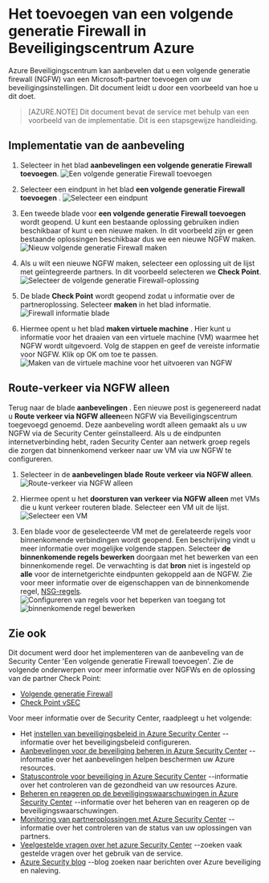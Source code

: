 <properties
   pageTitle="Het toevoegen van een volgende generatie firewall in Beveiligingscentrum Azure | Microsoft Azure"
   description="Dit document wordt beschreven hoe u de Azure Security Center aanbevelingen **toevoegen een volgende generatie Firewall** - en **traffice van de Route via NGFW alleen**implementeren."
   services="security-center"
   documentationCenter="na"
   authors="TerryLanfear"
   manager="MBaldwin"
   editor=""/>

<tags
   ms.service="security-center"
   ms.devlang="na"
   ms.topic="article"
   ms.tgt_pltfrm="na"
   ms.workload="na"
   ms.date="10/26/2016"
   ms.author="terrylan"/>

# <a name="add-a-next-generation-firewall-in-azure-security-center"></a>Het toevoegen van een volgende generatie Firewall in Beveiligingscentrum Azure

Azure Beveiligingscentrum kan aanbevelen dat u een volgende generatie firewall (NGFW) van een Microsoft-partner toevoegen om uw beveiligingsinstellingen. Dit document leidt u door een voorbeeld van hoe u dit doet.

> [AZURE.NOTE] Dit document bevat de service met behulp van een voorbeeld van de implementatie.  Dit is een stapsgewijze handleiding.

## <a name="implement-the-recommendation"></a>Implementatie van de aanbeveling

1. Selecteer in het blad **aanbevelingen** **een volgende generatie Firewall toevoegen**.
![Een volgende generatie Firewall toevoegen][1]

2. Selecteer een eindpunt in het blad **een volgende generatie Firewall toevoegen** .
![Selecteer een eindpunt][2]

3. Een tweede blade voor **een volgende generatie Firewall toevoegen** wordt geopend. U kunt een bestaande oplossing gebruiken indien beschikbaar of kunt u een nieuwe maken. In dit voorbeeld zijn er geen bestaande oplossingen beschikbaar dus we een nieuwe NGFW maken.
![Nieuw volgende generatie Firewall maken][3]

4. Als u wilt een nieuwe NGFW maken, selecteer een oplossing uit de lijst met geïntegreerde partners. In dit voorbeeld selecteren we **Check Point**.
![Selecteer de volgende generatie Firewall-oplossing][4]

5. De blade **Check Point** wordt geopend zodat u informatie over de partneroplossing. Selecteer **maken** in het blad informatie.
![Firewall informatie blade][5]

6. Hiermee opent u het blad **maken virtuele machine** . Hier kunt u informatie voor het draaien van een virtuele machine (VM) waarmee het NGFW wordt uitgevoerd. Volg de stappen en geef de vereiste informatie voor NGFW. Klik op OK om toe te passen.
![Maken van de virtuele machine voor het uitvoeren van NGFW][6]

## <a name="route-traffic-through-ngfw-only"></a>Route-verkeer via NGFW alleen

Terug naar de blade **aanbevelingen** . Een nieuwe post is gegenereerd nadat u **Route verkeer via NGFW alleen**een NGFW via Beveiligingscentrum toegevoegd genoemd. Deze aanbeveling wordt alleen gemaakt als u uw NGFW via de Security Center geïnstalleerd. Als u de eindpunten internetverbinding hebt, raden Security Center aan netwerk groep regels die zorgen dat binnenkomend verkeer naar uw VM via uw NGFW te configureren.

1. Selecteer in de **aanbevelingen blade** **Route verkeer via NGFW alleen**.
![Route-verkeer via NGFW alleen][7]

2. Hiermee opent u het **doorsturen van verkeer via NGFW alleen** met VMs die u kunt verkeer routeren blade. Selecteer een VM uit de lijst.
![Selecteer een VM][8]

3. Een blade voor de geselecteerde VM met de gerelateerde regels voor binnenkomende verbindingen wordt geopend. Een beschrijving vindt u meer informatie over mogelijke volgende stappen. Selecteer **de binnenkomende regels bewerken** doorgaan met het bewerken van een binnenkomende regel. De verwachting is dat **bron** niet is ingesteld op **alle** voor de internetgerichte eindpunten gekoppeld aan de NGFW. Zie voor meer informatie over de eigenschappen van de binnenkomende regel, [NSG-regels](../virtual-network/virtual-networks-nsg.md#nsg-rules).
![Configureren van regels voor het beperken van toegang tot][9]
![binnenkomende regel bewerken][10]

## <a name="see-also"></a>Zie ook

Dit document werd door het implementeren van de aanbeveling van de Security Center 'Een volgende generatie Firewall toevoegen'. Zie de volgende onderwerpen voor meer informatie over NGFWs en de oplossing van de partner Check Point:

- [Volgende generatie Firewall](https://en.wikipedia.org/wiki/Next-Generation_Firewall)
- [Check Point vSEC](https://azure.microsoft.com/marketplace/partners/checkpoint/check-point-r77-10/)

Voor meer informatie over de Security Center, raadpleegt u het volgende:

- Het [instellen van beveiligingsbeleid in Azure Security Center](security-center-policies.md) --informatie over het beveiligingsbeleid configureren.
- [Aanbevelingen voor de beveiliging beheren in Azure Security Center](security-center-recommendations.md) --informatie over het aanbevelingen helpen beschermen uw Azure resources.
- [Statuscontrole voor beveiliging in Azure Security Center](security-center-monitoring.md) --informatie over het controleren van de gezondheid van uw resources Azure.
- [Beheren en reageren op de beveiligingswaarschuwingen in Azure Security Center](security-center-managing-and-responding-alerts.md) --informatie over het beheren van en reageren op de beveiligingswaarschuwingen.
- [Monitoring van partneroplossingen met Azure Security Center](security-center-partner-solutions.md) --informatie over het controleren van de status van uw oplossingen van partners.
- [Veelgestelde vragen over het azure Security Center](security-center-faq.md) --zoeken vaak gestelde vragen over het gebruik van de service.
- [Azure Security blog](http://blogs.msdn.com/b/azuresecurity/) --blog zoeken naar berichten over Azure beveiliging en naleving.

<!--Image references-->
[1]: ./media/security-center-add-next-gen-firewall/add-next-gen-firewall.png
[2]: ./media/security-center-add-next-gen-firewall/select-an-endpoint.png
[3]: ./media/security-center-add-next-gen-firewall/create-new-next-gen-firewall.png
[4]: ./media/security-center-add-next-gen-firewall/select-next-gen-firewall.png
[5]: ./media/security-center-add-next-gen-firewall/firewall-solution-info-blade.png
[6]: ./media/security-center-add-next-gen-firewall/create-virtual-machine.png
[7]: ./media/security-center-add-next-gen-firewall/route-traffic-through-ngfw.png
[8]: ./media/security-center-add-next-gen-firewall/select-vm.png
[9]: ./media/security-center-add-next-gen-firewall/configure-rules-to-limit-access.png
[10]: ./media/security-center-add-next-gen-firewall/edit-inbound-rule.png
